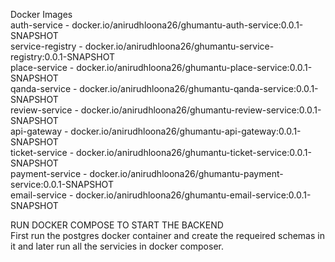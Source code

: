 Docker Images  
auth-service - docker.io/anirudhloona26/ghumantu-auth-service:0.0.1-SNAPSHOT  
service-registry - docker.io/anirudhloona26/ghumantu-service-registry:0.0.1-SNAPSHOT  
place-service - docker.io/anirudhloona26/ghumantu-place-service:0.0.1-SNAPSHOT  
qanda-service - docker.io/anirudhloona26/ghumantu-qanda-service:0.0.1-SNAPSHOT  
review-service - docker.io/anirudhloona26/ghumantu-review-service:0.0.1-SNAPSHOT  
api-gateway - docker.io/anirudhloona26/ghumantu-api-gateway:0.0.1-SNAPSHOT  
ticket-service - docker.io/anirudhloona26/ghumantu-ticket-service:0.0.1-SNAPSHOT  
payment-service - docker.io/anirudhloona26/ghumantu-payment-service:0.0.1-SNAPSHOT  
email-service - docker.io/anirudhloona26/ghumantu-email-service:0.0.1-SNAPSHOT  

RUN DOCKER COMPOSE TO START THE BACKEND  
First run the postgres docker container and create the requeired schemas in it and later run all the servicies in docker composer.  
